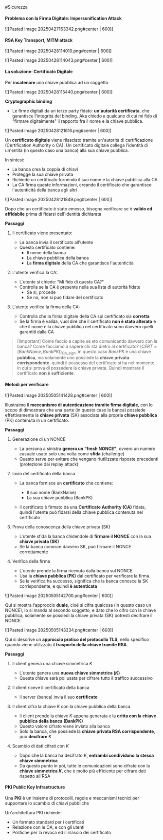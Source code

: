 #Sicurezza 


#### Problema con la Firma Digitale: **Impersonification Attack**

![[Pasted image 20250427163342.png#center | 600]]


#### RSA Key Transport, **MITM attack**

![[Pasted image 20250428114010.png#center | 600]]

![[Pasted image 20250428114043.png#center | 600]]



#### La soluzione: Certificato Digitale
Per **incatenare** una chiave pubblica ad un soggetto

![[Pasted image 20250428115440.png#center | 600]]

**Cryptographic binding**
- Le firme digitali da un terzo party fidato: **un'autorità certificata**, che garantisce l'integrità del binding. Aka chiedo a qualcuno di cui mi fido di "firmare digitalmente" il rapporto fra il nome e la chiave pubblica. 


![[Pasted image 20250428121616.png#center | 600]]

Un **certificato digitale** viene rilasciato tramite un'autorità di certificazione (Certification Authority o CA). Un certificato digitale collega l'identità di un'entità (in questo caso una banca) alla sua chiave pubblica.

In sintesi:
- La banca crea la coppia di chiavi
- Protegge la sua chiave privata
- Richiede un certificato fornendo il suo nome e la chiave pubblica alla CA
- La CA firma queste informazioni, creando il certificato che garantisce l'autenticità della banca agli altri


![[Pasted image 20250428121849.png#center | 600]]

Dopo che un certificato è stato emesso, bisogna verificare se è **valido ed affidabile** prima di fidarsi dell'identità dichiarata

**Passaggi**
1) Il certificato viene presentato:
	- La banca invia il certificato all'utente
	- Questo certificato contiene:
		- Il nome della banca
		- La chiave pubblica della banca
		- La **firma digitale** della CA che garantisce l'autenticità

2) L'utente verifica la CA:
	- L'utente si chiede: "Mi fido di questa CA?"
	- Controlla se la CA è presente nella sua lista di autorità fidate
		- Se si, procede
		- Se no, non si può fidare del certificato

3) L'utente verifica la firma della CA:
	- Controlla che la firma digitale della CA sul certificato sia **corretta**
	- Se la firma è valida, vuol dire che il certificato **non è stato alterato** e che il nome e la chiave pubblica nel certificato sono davvero quelli garantiti dalla CA


>[!important] Come faccio a capire se sto comunicando davvero con la banca?
>Come facciamo a sapere chi sta dietro al certificato?
> $(CERT = (BankName, BankPK))_{CA\_sign}$, in questo caso $BankPK$ è una chiave **pubblica**, ma solamente uno possiede la **chiave privata corrispondente**, quindi il possesso del certificato si ha nel momento in cui si prova di possedere la chiave privata. Quindi mostrare il certificato **non è sufficiente**. 




#### Metodi per verificare 

![[Pasted image 20250505141428.png#center | 600]]

Illustraimo il **meccanismo di autenticazione tramite firma digitale**, con lo scopo di dimostrare che una parte (in questo caso la banca) possiede effettivamente la **chiave privata** (SK) associata alla propria **chiave pubblica** (PK) contenuta in un certificato.

**Passaggi**
1) Generazione di un NONCE
	- La persona a sinistra **genera un "fresh NONCE"**, ovvero un numero casuale usato solo una volta come **sfida** (challenge)
	- Questo serve per evitare che vengano riutilizzate risposte precedenti (protezione dai replay attack)

2) Invio del certificato della banca
	- La banca fornisce un **certificato** che contiene:
		- Il suo nome (BankName)
		- La sua chiave pubblica (BankPK)

	- Il certificato è firmato da una **Certificate Authority (CA)** fidata, quindi l'utente può fidarsi della chiave pubblica contenuta nel certificato

3) Prova della conoscenza della chiave privata (SK)
	- L'utente sfida la banca chidendole di **firmare il NONCE** con la sua **chiave privata (SK)**
	- Se la banca conosce davvero SK, può firmare il NONCE correttamente

4) Verifica della firma
	- L'utente prende la firma ricevuta dalla banca sul NONCE
	- Usa la **chiave pubblica (PK)** dal certificato per verificare la firma
	- Se la verifica ha successo, significa che la banca conosce la SK corrispondente, e quindi **è autenticata**



![[Pasted image 20250505142700.png#center | 600]]

Qui si mostra l'approccio **duale**, cioè si cifra qualcosa (in questo caso un NONCE), lo si manda al secondo soggetto, e dato che lo cifro con la chiave pubblica, solamente se possiedi la chiave privata (SK) potresti decifrare il NONCE. 


![[Pasted image 20250505143334.png#center | 600]]

Qui si descrive un **approccio pratico del protocollo TLS**, nello specifico quando viene utilizzato il **trasporto della chiave tramite RSA**. 

**Passaggi**
1) Il client genera una chiave simmetrica $K$
	- L'utente genera una **nuova chiave simmetrica ($K$)** 
	- Questa chiave sarà poi usata per cifrare tutto il traffico successivo

2) Il client riceve il certificato della banca
	- Il server (banca) invia il suo **certificato**

3) Il client cifra la chiave $K$ con la chiave pubblica della banca
	- Il client prende la chiave $K$ appena generata e la **critta con la chiave pubblica della banca (BankPK)**
	- Questo valore cifrato viene inviato alla banca
	- Solo la banca, che possiede la **chiave privata RSA corrispondente**, può **decifrare** $K$

4) Scambio di dati cifrati con $K$
	- Dopo che la banca ha decifrato $K$, **entrambi condividono la stessa chiave simmetrica**
	- Da questo punto in poi, tutte le comunicazioni sono cifrate con la **chiave simmetrica $K$**, che è molto più efficiente per cifrare dati rispetto all'RSA


#### PKI Public Key Infrastructure
Una **PKI** è un insieme di protocolli, regole e meccanismi tecnici per supportare lo scambio di chiavi pubbliche

Un'architettura PKI richiede:
- Un formato standard per i certificati
- Relazione con le CA, e con gli utenti
- Politiche per la revoca ed il rilascio dei certificato



